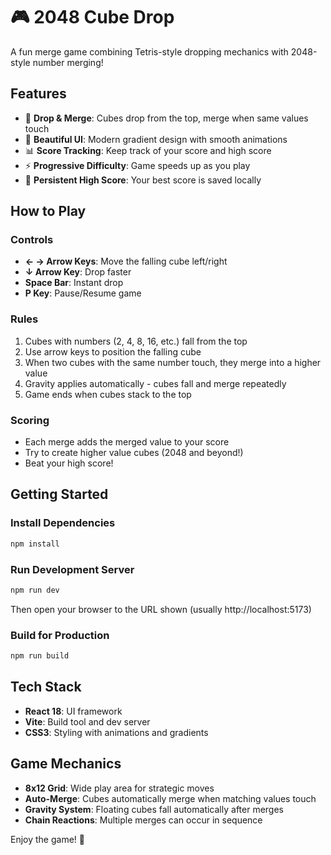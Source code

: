 # 🎮 2048 Cube Drop

A fun merge game combining Tetris-style dropping mechanics with 2048-style number merging!

## Features

- 🎯 **Drop & Merge**: Cubes drop from the top, merge when same values touch
- 🌈 **Beautiful UI**: Modern gradient design with smooth animations
- 📊 **Score Tracking**: Keep track of your score and high score
- ⚡ **Progressive Difficulty**: Game speeds up as you play
- 💾 **Persistent High Score**: Your best score is saved locally

## How to Play

### Controls
- **← → Arrow Keys**: Move the falling cube left/right
- **↓ Arrow Key**: Drop faster
- **Space Bar**: Instant drop
- **P Key**: Pause/Resume game

### Rules
1. Cubes with numbers (2, 4, 8, 16, etc.) fall from the top
2. Use arrow keys to position the falling cube
3. When two cubes with the same number touch, they merge into a higher value
4. Gravity applies automatically - cubes fall and merge repeatedly
5. Game ends when cubes stack to the top

### Scoring
- Each merge adds the merged value to your score
- Try to create higher value cubes (2048 and beyond!)
- Beat your high score!

## Getting Started

### Install Dependencies
```bash
npm install
```

### Run Development Server
```bash
npm run dev
```

Then open your browser to the URL shown (usually http://localhost:5173)

### Build for Production
```bash
npm run build
```

## Tech Stack

- **React 18**: UI framework
- **Vite**: Build tool and dev server
- **CSS3**: Styling with animations and gradients

## Game Mechanics

- **8x12 Grid**: Wide play area for strategic moves
- **Auto-Merge**: Cubes automatically merge when matching values touch
- **Gravity System**: Floating cubes fall automatically after merges
- **Chain Reactions**: Multiple merges can occur in sequence

Enjoy the game! 🎉
